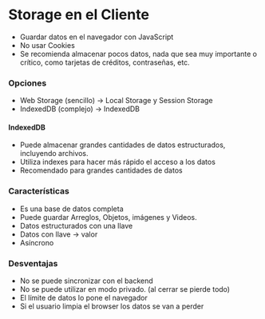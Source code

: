 # Storage en el Cliente

* Guardar datos en el navegador con JavaScript
* No usar Cookies
* Se recomienda almacenar pocos datos, nada que sea muy importante o crítico, como tarjetas de créditos, contraseñas, etc.

### Opciones

* Web Storage (sencillo) -> Local Storage y Session Storage
* IndexedDB (complejo) -> IndexedDB

#### IndexedDB

* Puede almacenar grandes cantidades de datos estructurados, incluyendo archivos.
* Utiliza indexes para hacer más rápido el acceso a los datos
* Recomendado para grandes cantidades de datos 

### Características

* Es una base de datos completa
* Puede guardar Arreglos, Objetos, imágenes y Videos.
* Datos estructurados con una llave
* Datos con llave -> valor
* Asíncrono

### Desventajas

* No se puede sincronizar con el backend
* No se puede utilizar en modo privado. (al cerrar se pierde todo)
* El límite de datos lo pone el navegador
* Si el usuario limpia el browser los datos se van a perder